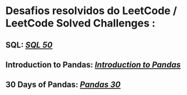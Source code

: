 # Desafios resolvidos do LeetCode / LeetCode Solved Challenges :

## SQL: <em><a href="https://github.com/rodrigorissettoterra/Desafios_LeetCode/tree/main/SQL" target="_blank" rel="nofollow noopener noreferrer"><span style="text-decoration: underline;"><strong>SQL 50</strong></span></a></em>
## Introduction to Pandas: <em><a href="https://github.com/rodrigorissettoterra/Desafios_LeetCode/tree/main/Introduction_to_Pandas" target="_blank" rel="nofollow noopener noreferrer"><span style="text-decoration: underline;"><strong>Introduction to Pandas</strong></span></a></em>
## 30 Days of Pandas: <em><a href="https://github.com/rodrigorissettoterra/Desafios_LeetCode/tree/main/Introduction_to_Pandas" target="_blank" rel="nofollow noopener noreferrer"><span style="text-decoration: underline;"><strong>Pandas 30</strong></span></a></em>
